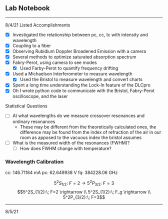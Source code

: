## Lab Notebook

---
8/4/21
Listed Accomplishments

- [x] Investigated the relationship between pc, cc, tc with intensity and wavelength
- [x] Coupling to a fiber
- [x] Observing Rubidium Doppler Broadened Emission with a camera
- [x] Several methods to optimize saturated absorption spectrum
- [x] Fabry-Perot, using camera to see modes
  - [x] Used Farby-Perot to quantify frequency drifting
- [x] Used a Michaelson Interferometer to measure wavelength
  - [x] Used the Bristol to measure wavelength and convert charts 
- [x] Spent a long time understanding the Lock-In feature of the DLCpro
- [x] Oh I wrote python code to communicate with the Bristol, Fabry-Perot oscilloscope, and the laser

Statistical Questions
- [ ] At what wavelengths do we measure crossover resonances and ordinary resonances
  - These may be different from the theoretically calculated ones, the difference may be found from the index of refraction of the air in our room as apposed to the vacuous index the bristol assumes
- [ ] What is the measured width of the resonances (FWHM)?
  - [ ] How does FWHM change with temperature?

### Wavelength Calibration

cc: 146.71184 mA
pc: 62.649938 V
fq: 384228.06 GHz

$$5^2S_{1/2}:\; F=2 \rightarrow 5^2P_{3/2}:\; F=3$$
$$5^2S_{1/2}:\; F=2 \rightarrow \\ 5^2S_{1/2}:\; F_g 
\rightarrow \\ 5^2P_{3/2}:\; F=3$$

---
8/5/21
